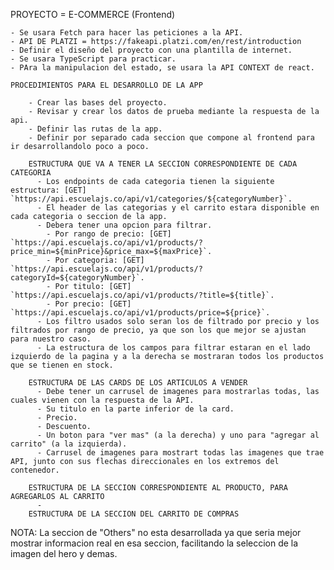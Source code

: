 PROYECTO = E-COMMERCE (Frontend)

    - Se usara Fetch para hacer las peticiones a la API.
    - API DE PLATZI = https://fakeapi.platzi.com/en/rest/introduction
    - Definir el diseño del proyecto con una plantilla de internet.
    - Se usara TypeScript para practicar.
    - PAra la manipulacion del estado, se usara la API CONTEXT de react.

    PROCEDIMIENTOS PARA EL DESARROLLO DE LA APP

        - Crear las bases del proyecto.
        - Revisar y crear los datos de prueba mediante la respuesta de la api.
        - Definir las rutas de la app.
        - Definir por separado cada seccion que compone al frontend para ir desarrollandolo poco a poco.
        
        ESTRUCTURA QUE VA A TENER LA SECCION CORRESPONDIENTE DE CADA CATEGORIA
          - Los endpoints de cada categoria tienen la siguiente estructura: [GET] `https://api.escuelajs.co/api/v1/categories/${categoryNumber}`.
          - El header de las categorias y el carrito estara disponible en cada categoria o seccion de la app.
          - Debera tener una opcion para filtrar.
            - Por rango de precio: [GET] `https://api.escuelajs.co/api/v1/products/?price_min=${minPrice}&price_max=${maxPrice}`.
            - Por categoria: [GET] `https://api.escuelajs.co/api/v1/products/?categoryId=${categoryNumber}`.
            - Por titulo: [GET] `https://api.escuelajs.co/api/v1/products/?title=${title}`.
            - Por precio: [GET] `https://api.escuelajs.co/api/v1/products/price=${price}`.
          - Los filtro usados solo seran los de filtrado por precio y los filtrados por rango de precio, ya que son los que mejor se ajustan para nuestro caso.
          - La estructura de los campos para filtrar estaran en el lado izquierdo de la pagina y a la derecha se mostraran todos los productos que se tienen en stock.

        ESTRUCTURA DE LAS CARDS DE LOS ARTICULOS A VENDER
          - Debe tener un carrusel de imagenes para mostrarlas todas, las cuales vienen con la respuesta de la API.
          - Su titulo en la parte inferior de la card.
          - Precio.
          - Descuento.
          - Un boton para "ver mas" (a la derecha) y uno para "agregar al carrito" (a la izquierda).
          - Carrusel de imagenes para mostrart todas las imagenes que trae API, junto con sus flechas direccionales en los extremos del contenedor.
          
        ESTRUCTURA DE LA SECCION CORRESPONDIENTE AL PRODUCTO, PARA AGREGARLOS AL CARRITO
          - 
        ESTRUCTURA DE LA SECCION DEL CARRITO DE COMPRAS 

NOTA: La seccion de "Others" no esta desarrollada ya que seria mejor mostrar informacion real en esa seccion, facilitando la seleccion de la imagen del hero y demas.